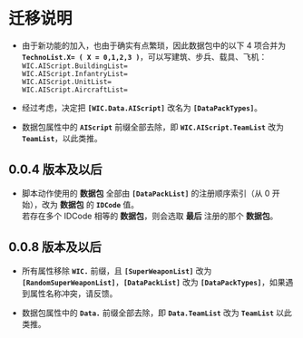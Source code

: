 # 迁移说明

* 由于新功能的加入，也由于确实有点繁琐，因此数据包中的以下 4 项合并为 **`TechnoList.X= ( X = 0,1,2,3 )`**，可以写建筑、步兵、载具、飞机：  
`WIC.AIScript.BuildingList=`  
`WIC.AIScript.InfantryList=`  
`WIC.AIScript.UnitList=`  
`WIC.AIScript.AircraftList=`

* 经过考虑，决定把 **`[WIC.Data.AIScript]`** 改名为 **`[DataPackTypes]`**。

* 数据包属性中的 **`AIScript`** 前缀全部去除，即 **`WIC.AIScript.TeamList`** 改为 **`TeamList`**，以此类推。

## 0.0.4 版本及以后

* 脚本动作使用的 **数据包** 全部由 **`[DataPackList]`** 的注册顺序索引（从 0 开始），改为 **数据包** 的 **`IDCode`** 值。  
若存在多个 IDCode 相等的 **数据包**，则会选取 **最后** 注册的那个 **数据包**。

## 0.0.8 版本及以后

* 所有属性移除 **`WIC.`** 前缀，且 **`[SuperWeaponList]`** 改为 **`[RandomSuperWeaponList]`**，**`[DataPackList]`** 改为 **`[DataPackTypes]`**，如果遇到属性名称冲突，请反馈。

* 数据包属性中的 **`Data.`** 前缀全部去除，即 **`Data.TeamList`** 改为 **`TeamList`** 以此类推。